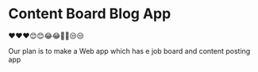 # Content Board Blog App

❤️❤️❤️😊😊😂😂🤣🤣😒😒

Our plan is to make a Web app which has e job board and content posting app